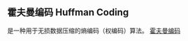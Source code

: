 ## 霍夫曼编码 Huffman Coding
是一种用于无损数据压缩的熵编码（权编码）算法。
[霍夫曼编码 ](https://zh.wikipedia.org/wiki/%E9%9C%8D%E5%A4%AB%E6%9B%BC%E7%BC%96%E7%A0%81)